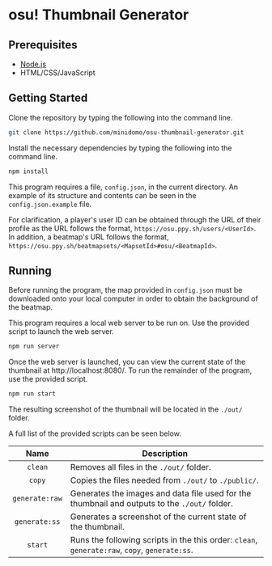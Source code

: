 # osu! Thumbnail Generator
## Prerequisites
- [Node.js](https://nodejs.org/)
- HTML/CSS/JavaScript

## Getting Started
Clone the repository by typing the following into the command line.
```bash
git clone https://github.com/minidomo/osu-thumbnail-generator.git
```
Install the necessary dependencies by typing the following into the command line.
```bash
npm install
```

This program requires a file, `config.json`, in the current directory. An example of its structure and contents can be seen in the `config.json.example` file. 

For clarification, a player's user ID can be obtained through the URL of their profile as the URL follows the format, `https://osu.ppy.sh/users/<UserId>`. In addition, a beatmap's URL follows the format, `https://osu.ppy.sh/beatmapsets/<MapsetId>#osu/<BeatmapId>`.

## Running
Before running the program, the map provided in `config.json` must be downloaded onto your local computer in order to obtain the background of the beatmap.

This program requires a local web server to be run on. Use the provided script to launch the web server.
```bash
npm run server
```
Once the web server is launched, you can view the current state of the thumbnail at http://localhost:8080/. To run the remainder of the program, use the provided script.
```bash
npm run start
```
The resulting screenshot of the thumbnail will be located in the `./out/` folder. 

A full list of the provided scripts can be seen below.

| Name | Description |
|:-:|---|
| `clean` | Removes all files in the `./out/` folder. |
| `copy` | Copies the files needed from `./out/` to `./public/`. |
| `generate:raw` | Generates the images and data file used for the thumbnail and outputs to the `./out/` folder.  |
| `generate:ss` | Generates a screenshot of the current state of the thumbnail. |
| `start` | Runs the following scripts in the this order: `clean`, `generate:raw`, `copy`, `generate:ss`. |
